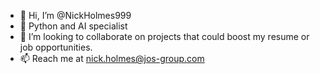 - 👋 Hi, I’m @NickHolmes999
- 👀 Python and AI specialist
- 💞️ I’m looking to collaborate on projects that could boost my resume or job opportunities.
- 📫 Reach me at nick.holmes@jos-group.com


<!---
NickHolmes999/NickHolmes999 is a ✨ special ✨ repository because its `README.md` (this file) appears on your GitHub profile.
You can click the Preview link to take a look at your changes.
--->
